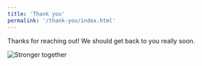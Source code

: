 ```yaml
---
title: 'Thank you'
permalink: '/thank-you/index.html'
---
```


Thanks for reaching out!  We should get back to you really soon.  

<img src="/images/buildings.png" alt="Stronger together"/>
